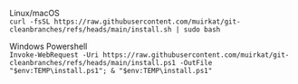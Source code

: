 Linux/macOS\
```curl -fsSL https://raw.githubusercontent.com/muirkat/git-cleanbranches/refs/heads/main/install.sh | sudo bash```

Windows Powershell\
```Invoke-WebRequest -Uri https://raw.githubusercontent.com/muirkat/git-cleanbranches/refs/heads/main/install.ps1 -OutFile "$env:TEMP\install.ps1"; & "$env:TEMP\install.ps1"```
